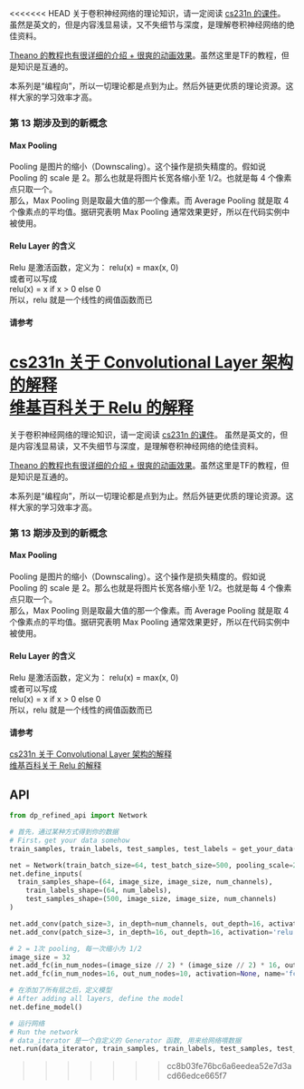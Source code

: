 <<<<<<< HEAD
关于卷积神经网络的理论知识，请一定阅读 [cs231n 的课件](http://cs231n.github.io/convolutional-networks/)。
虽然是英文的，但是内容浅显易读，又不失细节与深度，是理解卷积神经网络的绝佳资料。

[Theano 的教程也有很详细的介绍 + 很爽的动画效果](http://deeplearning.net/software/theano_versions/dev/tutorial/conv_arithmetic.html)。虽然这里是TF的教程，但是知识是互通的。

本系列是“编程向”，所以一切理论都是点到为止。然后外链更优质的理论资源。这样大家的学习效率才高。

### 第 13 期涉及到的新概念
#### Max Pooling
Pooling 是图片的缩小（Downscaling）。这个操作是损失精度的。假如说 Pooling 的 scale 是 2。那么也就是将图片长宽各缩小至 1/2。也就是每 4 个像素点只取一个。  
那么，Max Pooling 则是取最大值的那一个像素。而 Average Pooling 就是取 4 个像素点的平均值。据研究表明 Max Pooling 通常效果更好，所以在代码实例中被使用。

#### Relu Layer 的含义
Relu 是激活函数，定义为： relu(x) = max(x, 0)  
或者可以写成  
relu(x) = x if x > 0 else 0    
所以，relu 就是一个线性的阀值函数而已

#### 请参考
[cs231n 关于 Convolutional Layer 架构的解释](http://cs231n.github.io/convolutional-networks/)    
[维基百科关于 Relu 的解释](https://en.wikipedia.org/wiki/Rectifier_(neural_networks))  
=======
关于卷积神经网络的理论知识，请一定阅读 [cs231n 的课件](http://cs231n.github.io/convolutional-networks/)。
虽然是英文的，但是内容浅显易读，又不失细节与深度，是理解卷积神经网络的绝佳资料。

[Theano 的教程也有很详细的介绍 + 很爽的动画效果](http://deeplearning.net/software/theano_versions/dev/tutorial/conv_arithmetic.html)。虽然这里是TF的教程，但是知识是互通的。

本系列是“编程向”，所以一切理论都是点到为止。然后外链更优质的理论资源。这样大家的学习效率才高。

### 第 13 期涉及到的新概念
#### Max Pooling
Pooling 是图片的缩小（Downscaling）。这个操作是损失精度的。假如说 Pooling 的 scale 是 2。那么也就是将图片长宽各缩小至 1/2。也就是每 4 个像素点只取一个。  
那么，Max Pooling 则是取最大值的那一个像素。而 Average Pooling 就是取 4 个像素点的平均值。据研究表明 Max Pooling 通常效果更好，所以在代码实例中被使用。

#### Relu Layer 的含义
Relu 是激活函数，定义为： relu(x) = max(x, 0)  
或者可以写成  
relu(x) = x if x > 0 else 0    
所以，relu 就是一个线性的阀值函数而已

#### 请参考
[cs231n 关于 Convolutional Layer 架构的解释](http://cs231n.github.io/convolutional-networks/)    
[维基百科关于 Relu 的解释](https://en.wikipedia.org/wiki/Rectifier_(neural_networks))  

## API
```Python
from dp_refined_api import Network

# 首先，通过某种方式得到你的数据
# First，get your data somehow
train_samples, train_labels, test_samples, test_labels = get_your_data()

net = Network(train_batch_size=64, test_batch_size=500, pooling_scale=2)
net.define_inputs(
  train_samples_shape=(64, image_size, image_size, num_channels),
	train_labels_shape=(64, num_labels),
	test_samples_shape=(500, image_size, image_size, num_channels)
)

net.add_conv(patch_size=3, in_depth=num_channels, out_depth=16, activation='relu', pooling=False, name='conv1')
net.add_conv(patch_size=3, in_depth=16, out_depth=16, activation='relu', pooling=True, name='conv2')

# 2 = 1次 pooling, 每一次缩小为 1/2
image_size = 32
net.add_fc(in_num_nodes=(image_size // 2) * (image_size // 2) * 16, out_num_nodes=16, activation='relu', name='fc1')
net.add_fc(in_num_nodes=16, out_num_nodes=10, activation=None, name='fc2')

# 在添加了所有层之后，定义模型
# After adding all layers, define the model
net.define_model()

# 运行网络
# Run the network
# data_iterator 是一个自定义的 Generator 函数, 用来给网络喂数据
net.run(data_iterator, train_samples, train_labels, test_samples, test_labels)
```
>>>>>>> cc8b03fe76bc6a6eedea52e7d3acd66edce665f7
